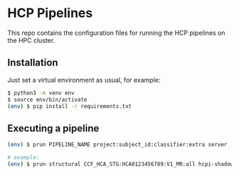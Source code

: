 # HCP Pipelines
This repo contains the configuration files for running the HCP pipelines on the
HPC cluster.

## Installation
Just set a virtual environment as usual, for example:
```sh
$ python3 -m venv env
$ source env/bin/activate
(env) $ pip install -r requirements.txt
```

## Executing a pipeline
```sh
(env) $ prun PIPELINE_NAME project:subject_id:classifier:extra server

# example:
(env) $ prun structural CCF_HCA_STG:HCA0123456789:V1_MR:all hcpi-shadow11
```
